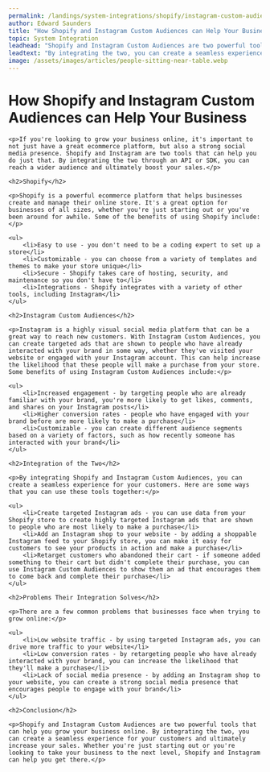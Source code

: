 ```yaml
---
permalink: /landings/system-integrations/shopify/instagram-custom-audiences
author: Edward Saunders
title: "How Shopify and Instagram Custom Audiences can Help Your Business"
topic: System Integration
leadhead: "Shopify and Instagram Custom Audiences are two powerful tools that can help you grow your business online"
leadtext: "By integrating the two, you can create a seamless experience for your customers and ultimately increase your sales. Whether you're just starting out or you're looking to take your business to the next level, Shopify and Instagram can help you get there."
image: /assets/images/articles/people-sitting-near-table.webp
---
```

<div class="arttext">
	<h1>How Shopify and Instagram Custom Audiences can Help Your Business</h1>

	<p>If you're looking to grow your business online, it's important to not just have a great ecommerce platform, but also a strong social media presence. Shopify and Instagram are two tools that can help you do just that. By integrating the two through an API or SDK, you can reach a wider audience and ultimately boost your sales.</p>

	<h2>Shopify</h2>

	<p>Shopify is a powerful ecommerce platform that helps businesses create and manage their online store. It's a great option for businesses of all sizes, whether you're just starting out or you've been around for awhile. Some of the benefits of using Shopify include:</p>

	<ul>
		<li>Easy to use - you don't need to be a coding expert to set up a store</li>
		<li>Customizable - you can choose from a variety of templates and themes to make your store unique</li>
		<li>Secure - Shopify takes care of hosting, security, and maintenance so you don't have to</li>
		<li>Integrations - Shopify integrates with a variety of other tools, including Instagram</li>
	</ul>

	<h2>Instagram Custom Audiences</h2>

	<p>Instagram is a highly visual social media platform that can be a great way to reach new customers. With Instagram Custom Audiences, you can create targeted ads that are shown to people who have already interacted with your brand in some way, whether they've visited your website or engaged with your Instagram account. This can help increase the likelihood that these people will make a purchase from your store. Some benefits of using Instagram Custom Audiences include:</p>

	<ul>
		<li>Increased engagement - by targeting people who are already familiar with your brand, you're more likely to get likes, comments, and shares on your Instagram posts</li>
		<li>Higher conversion rates - people who have engaged with your brand before are more likely to make a purchase</li>
		<li>Customizable - you can create different audience segments based on a variety of factors, such as how recently someone has interacted with your brand</li>
	</ul>

	<h2>Integration of the Two</h2>

	<p>By integrating Shopify and Instagram Custom Audiences, you can create a seamless experience for your customers. Here are some ways that you can use these tools together:</p>

	<ul>
		<li>Create targeted Instagram ads - you can use data from your Shopify store to create highly targeted Instagram ads that are shown to people who are most likely to make a purchase</li>
		<li>Add an Instagram shop to your website - by adding a shoppable Instagram feed to your Shopify store, you can make it easy for customers to see your products in action and make a purchase</li>
		<li>Retarget customers who abandoned their cart - if someone added something to their cart but didn't complete their purchase, you can use Instagram Custom Audiences to show them an ad that encourages them to come back and complete their purchase</li>
	</ul>

	<h2>Problems Their Integration Solves</h2>

	<p>There are a few common problems that businesses face when trying to grow online:</p>

	<ul>
		<li>Low website traffic - by using targeted Instagram ads, you can drive more traffic to your website</li>
		<li>Low conversion rates - by retargeting people who have already interacted with your brand, you can increase the likelihood that they'll make a purchase</li>
		<li>Lack of social media presence - by adding an Instagram shop to your website, you can create a strong social media presence that encourages people to engage with your brand</li>
	</ul>

	<h2>Conclusion</h2>

	<p>Shopify and Instagram Custom Audiences are two powerful tools that can help you grow your business online. By integrating the two, you can create a seamless experience for your customers and ultimately increase your sales. Whether you're just starting out or you're looking to take your business to the next level, Shopify and Instagram can help you get there.</p>

</div>
